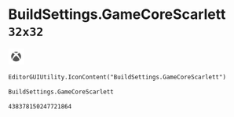 # BuildSettings.GameCoreScarlett `32x32`
<img src="/img/BuildSettings.GameCoreScarlett.png" width=32 height=32>

``` CSharp
EditorGUIUtility.IconContent("BuildSettings.GameCoreScarlett")
```
```
BuildSettings.GameCoreScarlett
```
```
438378150247721864
```
